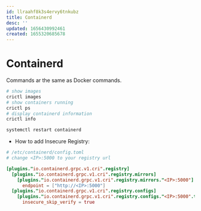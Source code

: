 ```yaml
---
id: llraahf8k3s4ervy6tnkubz
title: Containerd
desc: ''
updated: 1656430992461
created: 1655320685678
---
```


# Containerd

Commands ar the same as Docker commands.

```bash
# show images
crictl images
# show containers running
crictl ps
# display containerd information 
crictl info 
```

```bash
systemctl restart containerd
```

- How to add Insecure Registry:

```toml
# /etc/containerd/config.toml
# change <IP>:5000 to your registry url

[plugins."io.containerd.grpc.v1.cri".registry]
  [plugins."io.containerd.grpc.v1.cri".registry.mirrors]
    [plugins."io.containerd.grpc.v1.cri".registry.mirrors."<IP>:5000"]
      endpoint = ["http://<IP>:5000"]
  [plugins."io.containerd.grpc.v1.cri".registry.configs]
    [plugins."io.containerd.grpc.v1.cri".registry.configs."<IP>:5000".tls]
      insecure_skip_verify = true
```